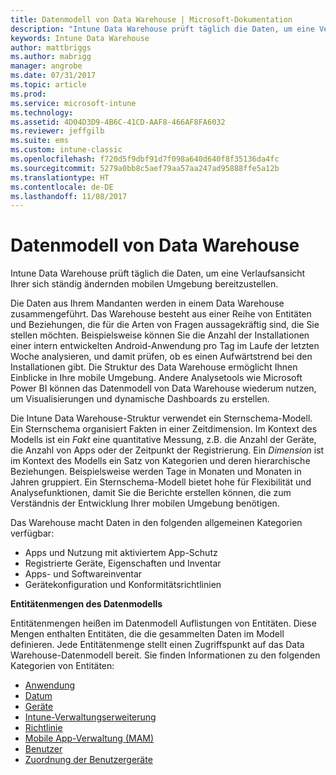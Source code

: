 ```yaml
---
title: Datenmodell von Data Warehouse | Microsoft-Dokumentation
description: "Intune Data Warehouse prüft täglich die Daten, um eine Verlaufsansicht Ihrer sich ständig ändernden mobilen Umgebung bereitzustellen."
keywords: Intune Data Warehouse
author: mattbriggs
ms.author: mabrigg
manager: angrobe
ms.date: 07/31/2017
ms.topic: article
ms.prod: 
ms.service: microsoft-intune
ms.technology: 
ms.assetid: 4D04D3D9-4B6C-41CD-AAF8-466AF8FA6032
ms.reviewer: jeffgilb
ms.suite: ems
ms.custom: intune-classic
ms.openlocfilehash: f720d5f9dbf91d7f098a640d640f8f35136da4fc
ms.sourcegitcommit: 5279a0bb8c5aef79aa57aa247ad95888ffe5a12b
ms.translationtype: HT
ms.contentlocale: de-DE
ms.lasthandoff: 11/08/2017
---
```

# <a name="data-warehouse-data-model"></a>Datenmodell von Data Warehouse

Intune Data Warehouse prüft täglich die Daten, um eine Verlaufsansicht Ihrer sich ständig ändernden mobilen Umgebung bereitzustellen.

Die Daten aus Ihrem Mandanten werden in einem Data Warehouse zusammengeführt. Das Warehouse besteht aus einer Reihe von Entitäten und Beziehungen, die für die Arten von Fragen aussagekräftig sind, die Sie stellen möchten. Beispielsweise können Sie die Anzahl der Installationen einer intern entwickelten Android-Anwendung pro Tag im Laufe der letzten Woche analysieren, und damit prüfen, ob es einen Aufwärtstrend bei den Installationen gibt. Die Struktur des Data Warehouse ermöglicht Ihnen Einblicke in Ihre mobile Umgebung. Andere Analysetools wie Microsoft Power BI können das Datenmodell von Data Warehouse wiederum nutzen, um Visualisierungen und dynamische Dashboards zu erstellen.

Die Intune Data Warehouse-Struktur verwendet ein Sternschema-Modell. Ein Sternschema organisiert Fakten in einer Zeitdimension. Im Kontext des Modells ist ein *Fakt* eine quantitative Messung, z.B. die Anzahl der Geräte, die Anzahl von Apps oder der Zeitpunkt der Registrierung. Ein *Dimension* ist im Kontext des Modells ein Satz von Kategorien und deren hierarchische Beziehungen. Beispielsweise werden Tage in Monaten und Monaten in Jahren gruppiert. Ein Sternschema-Modell bietet hohe für Flexibilität und Analysefunktionen, damit Sie die Berichte erstellen können, die zum Verständnis der Entwicklung Ihrer mobilen Umgebung benötigen.

Das Warehouse macht Daten in den folgenden allgemeinen Kategorien verfügbar:
  -  Apps und Nutzung mit aktiviertem App-Schutz
  -  Registrierte Geräte, Eigenschaften und Inventar
  -  Apps- und Softwareinventar
  -  Gerätekonfiguration und Konformitätsrichtlinien

**Entitätenmengen des Datenmodells**

Entitätenmengen heißen im Datenmodell Auflistungen von Entitäten. Diese Mengen enthalten Entitäten, die die gesammelten Daten im Modell definieren. Jede Entitätenmenge stellt einen Zugriffspunkt auf das Data Warehouse-Datenmodell bereit. Sie finden Informationen zu den folgenden Kategorien von Entitäten:

  -  [Anwendung](reports-ref-application.md)
  -  [Datum](reports-ref-date.md)
  -  [Geräte](reports-ref-devices.md)
  -  [Intune-Verwaltungserweiterung](reports-ref-intunemanagementextension.md)
  -  [Richtlinie](reports-ref-policy.md)
  -  [Mobile App-Verwaltung (MAM)](reports-ref-mobile-app-management.md)
  -  [Benutzer](reports-ref-user.md)
  -  [Zuordnung der Benutzergeräte](reports-ref-user-device.md)